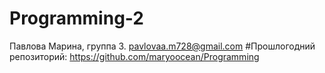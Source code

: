 # Programming-2
Павлова Марина, группа 3. pavlovaa.m728@gmail.com
#Прошлогодний репозиторий: https://github.com/maryoocean/Programming
